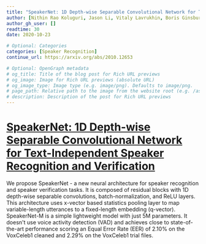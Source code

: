 ```yaml
---
title: "SpeakerNet: 1D Depth-wise Separable Convolutional Network for Text-Independent Speaker Recognition and Verification"
author: [Nithin Rao Koluguri, Jason Li, Vitaly Lavrukhin, Boris Ginsburg]
author_gh_user: []
readtime: 30
date: 2020-10-23

# Optional: Categories
categories: [Speaker Recognition]
continue_url: https://arxiv.org/abs/2010.12653

# Optional: OpenGraph metadata
# og_title: Title of the blog post for Rich URL previews
# og_image: Image for Rich URL previews (absolute URL)
# og_image_type: Image type (e.g. image/png). Defaults to image/png.
# page_path: Relative path to the image from the website root (e.g. /assets/images/). If specified, the image at this path will be used for the link preview. It is unlikely you will need this parameter - you can probably use og_image instead.
# description: Description of the post for Rich URL previews
---
```


# [SpeakerNet: 1D Depth-wise Separable Convolutional Network for Text-Independent Speaker Recognition and Verification](https://arxiv.org/abs/2010.12653)

We propose SpeakerNet - a new neural architecture for speaker recognition and speaker verification tasks. It is composed of residual blocks with 1D depth-wise separable convolutions, batch-normalization, and ReLU layers. This architecture uses x-vector based statistics pooling layer to map variable-length utterances to a fixed-length embedding (q-vector). SpeakerNet-M is a simple lightweight model with just 5M parameters. It doesn't use voice activity detection (VAD) and achieves close to state-of-the-art performance scoring an Equal Error Rate (EER) of 2.10% on the VoxCeleb1 cleaned and 2.29% on the VoxCeleb1 trial files.

<!-- more -->

